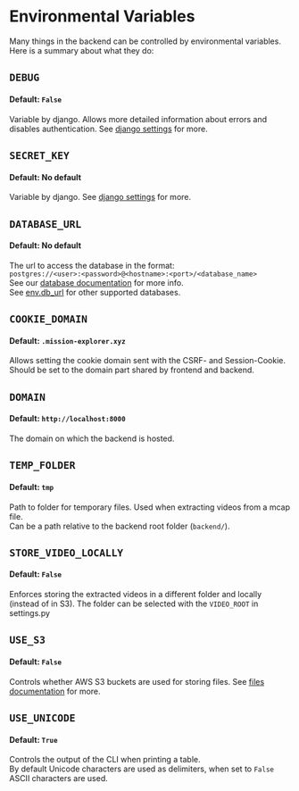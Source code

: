 # Environmental Variables
Many things in the backend can be controlled by environmental variables. Here is a summary about what they do:

## `DEBUG`
#### Default: `False`
Variable by django.
Allows more detailed information about errors and disables authentication. See [django settings](https://docs.djangoproject.com/en/5.1/ref/settings/#debug) for more.

## `SECRET_KEY`
#### Default: No default
Variable by django. See [django settings](https://docs.djangoproject.com/en/5.1/ref/settings/#secret-key) for more.

## `DATABASE_URL`
#### Default: No default
The url to access the database in the format:\
`postgres://<user>:<password>@<hostname>:<port>/<database_name>`\
See our [database documentation](../database/README.md) for more info.\
See [env.db_url](https://django-environ.readthedocs.io/en/latest/types.html#term-PostgreSQL) for other supported databases.

## `COOKIE_DOMAIN`
#### Default: `.mission-explorer.xyz`
Allows setting the cookie domain sent with the CSRF- and Session-Cookie. Should be set to the domain part shared by frontend and backend.

## `DOMAIN`
#### Default: `http://localhost:8000`
The domain on which the backend is hosted.

## `TEMP_FOLDER`
#### Default: `tmp`
Path to folder for temporary files. Used when extracting videos from a mcap file.\
Can be a path relative to the backend root folder (`backend/`).

## `STORE_VIDEO_LOCALLY`
#### Default: `False`
Enforces storing the extracted videos in a different folder and locally (instead of in S3). The folder can be selected with the `VIDEO_ROOT` in settings.py

## `USE_S3`
#### Default: `False`
Controls whether AWS S3 buckets are used for storing files. See [files documentation](../files/README.md) for more.

##  `USE_UNICODE`
#### Default: `True`
Controls the output of the CLI when printing a table.\
By default Unicode characters are used as delimiters, when set to `False` ASCII characters are used.
